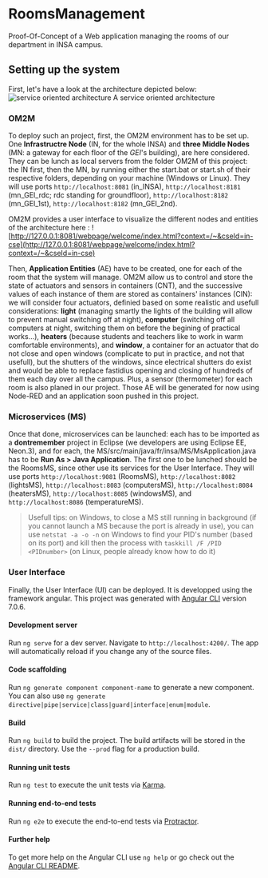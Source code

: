 # RoomsManagement

Proof-Of-Concept of a Web application managing the rooms of our department in INSA campus.

## Setting up the system
First, let's have a look at the architecture depicted below:
![service oriented architecture](/)
A service oriented architecture

### OM2M

To deploy such an project, first, the OM2M environment has to be set up. One **Infrastructre Node** (IN, for the whole INSA) and **three Middle Nodes** (MN: a gateway for each floor of the *GEI*'s building), are here considered. They can be lunch as local servers from the folder OM2M of this project: the IN first, then the MN, by running either the start.bat or start.sh of their respective folders, depending on your machine (Windows or Linux). They will use ports `http://localhost:8081` (in_INSA),  `http://localhost:8181` (mn_GEI_rdc; rdc standing for groundfloor),  `http://localhost:8182` (mn_GEI_1st),  `http://localhost:8182` (mn_GEI_2nd).

OM2M provides a user interface to visualize the different nodes and entities of the architecture here :
![http://127.0.0.1:8081/webpage/welcome/index.html?context=/~&cseId=in-cse](http://127.0.0.1:8081/webpage/welcome/index.html?context=/~&cseId=in-cse)

Then, **Application Entities** (AE) have to be created, one for each of the room that the system will manage. OM2M allow us to control and store the state of actuators and sensors in containers (CNT), and the successive values of each instance of them are stored as containers' instances (CIN): we will consider four actuators, definied based on some realistic and usefull considerations: **light** (managing smartly the lights of the building will allow to prevent manual switching off at night), **computer** (switching off all computers at night, switching them on before the begining of practical works...), **heaters** (because students and teachers like to work in warm comfortable environments), and **window**, a container for an actuator that do not close and open windows (complicate to put in practice, and not that usefull), but the shutters of the windows, since electrical shutters do exist and would be able to replace fastidius opening and closing of hundreds of them each day over all the campus. Plus, a sensor (thermometer) for each room is also planed in our project. Those AE will be generated for now using Node-RED and an application soon pushed in this project.

### Microservices (MS)

Once that done, microservices can be launched: each has to be imported as a **dontremember** project in Eclipse (we developers are using Eclipse EE, Neon.3), and for each, the <devices>MS/src/main/java/fr/insa/<devices>MS/<Devices>MsApplication.java has to be **Run As > Java Application**. The first one to be lunched should be the RoomsMS, since other use its services for the User Interface. They will use ports `http://localhost:9081` (RoomsMS), `http://localhost:8082` (lightsMS), `http://localhost:8083` (computersMS), `http://localhost:8084` (heatersMS), `http://localhost:8085` (windowsMS), and `http://localhost:8086` (temperatureMS).

> Usefull tips: on Windows, to close a MS still running in background (if you cannot launch a MS 
> because the port is already in use), you can use
> ```netstat -a -o -n```
> on Windows to find your PID's number (based on its port) and kill then the process with
> ```taskkill /F /PID <PIDnumber>```
> (on Linux, people already know how to do it)

### User Interface

Finally, the User Interface (UI) can be deployed. It is developped using the framework angular. This project was generated with [Angular CLI](https://github.com/angular/angular-cli) version 7.0.6.

#### Development server

Run `ng serve` for a dev server. Navigate to `http://localhost:4200/`. The app will automatically reload if you change any of the source files.

#### Code scaffolding

Run `ng generate component component-name` to generate a new component. You can also use `ng generate directive|pipe|service|class|guard|interface|enum|module`.

#### Build

Run `ng build` to build the project. The build artifacts will be stored in the `dist/` directory. Use the `--prod` flag for a production build.

#### Running unit tests

Run `ng test` to execute the unit tests via [Karma](https://karma-runner.github.io).

#### Running end-to-end tests

Run `ng e2e` to execute the end-to-end tests via [Protractor](http://www.protractortest.org/).

#### Further help

To get more help on the Angular CLI use `ng help` or go check out the [Angular CLI README](https://github.com/angular/angular-cli/blob/master/README.md).